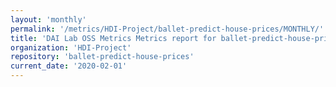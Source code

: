 ```yaml
---
layout: 'monthly'
permalink: '/metrics/HDI-Project/ballet-predict-house-prices/MONTHLY/'
title: 'DAI Lab OSS Metrics Metrics report for ballet-predict-house-prices | MONTHLY-REPORT-2020-02-01'
organization: 'HDI-Project'
repository: 'ballet-predict-house-prices'
current_date: '2020-02-01'
---
```


